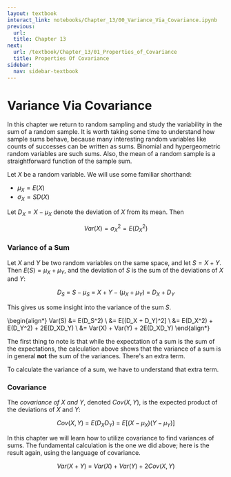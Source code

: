```yaml
---
layout: textbook
interact_link: notebooks/Chapter_13/00_Variance_Via_Covariance.ipynb
previous:
  url: 
  title: Chapter 13
next:
  url: /textbook/Chapter_13/01_Properties_of_Covariance
  title: Properties Of Covariance
sidebar:
  nav: sidebar-textbook
---
```


# Variance Via Covariance #

In this chapter we return to random sampling and study the variability in the sum of a random sample. It is worth taking some time to understand how sample sums behave, because many interesting random variables like counts of successes can be written as sums. Binomial and hypergeometric random variables are such sums. Also, the mean of a random sample is a straightforward function of the sample sum. 

Let $X$ be a random variable. We will use some familiar shorthand:

- $\mu_X = E(X)$
- $\sigma_X = SD(X)$

Let $D_X = X - \mu_X$ denote the deviation of $X$ from its mean. Then

$$
Var(X) = \sigma_X^2 = E(D_X^2)
$$

### Variance of a Sum ###
Let $X$ and $Y$ be two random variables on the same space, and let $S = X+Y$. Then $E(S) = \mu_X + \mu_Y$, and the deviation of $S$ is the sum of the deviations of $X$ and $Y$:

$$
D_S ~ = ~ S - \mu_S ~ = ~ X + Y - (\mu_X + \mu_Y) ~ = ~ D_X + D_Y
$$

This gives us some insight into the variance of the sum $S$.

\begin{align*}
Var(S) &= E(D_S^2) \\
&= E[(D_X + D_Y)^2] \\
&= E(D_X^2) + E(D_Y^2) + 2E(D_XD_Y) \\
&= Var(X) + Var(Y) + 2E(D_XD_Y)
\end{align*}

The first thing to note is that while the expectation of a sum is the sum of the expectations, the calculation above shows that the variance of a sum is in general **not** the sum of the variances. There's an extra term. 

To calculate the variance of a sum, we have to understand that extra term. 

### Covariance ###
The *covariance of $X$ and $Y$*, denoted $Cov(X, Y)$, is the expected product of the deviations of $X$ and $Y$:

$$
Cov(X, Y) ~ = ~ E(D_XD_Y) ~=~ E[(X - \mu_X)(Y - \mu_Y)]
$$

In this chapter we will learn how to utilize covariance to find variances of sums. The fundamental calculation is the one we did above; here is the result again, using the language of covariance.

$$
Var(X+Y) ~ = ~ Var(X) + Var(Y) + 2Cov(X, Y)
$$
